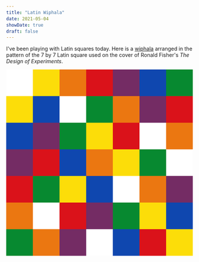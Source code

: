 ```yaml
---
title: "Latin Wiphala"
date: 2021-05-04
showDate: true
draft: false
---
```


I've been playing with Latin squares today. Here is a [wiphala](https://en.wikipedia.org/wiki/Wiphala) arranged in the pattern of the 7 by 7 Latin square used on the cover of Ronald Fisher's *The Design of Experiments*.

![](/flotsam/img/fisher-wiphala.png)